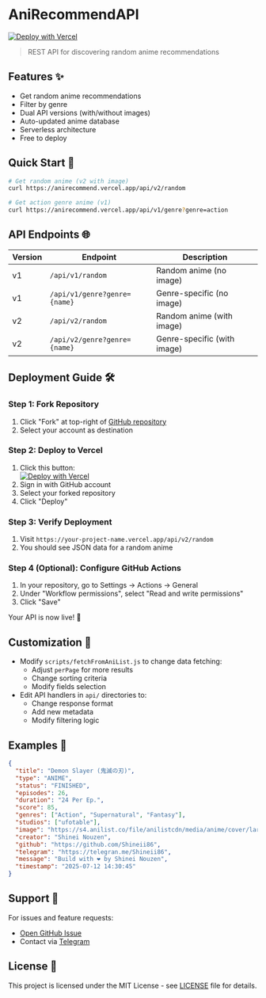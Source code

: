 # AniRecommendAPI

[![Deploy with Vercel](https://vercel.com/button)](https://vercel.com/new/clone?repository-url=https%3A%2F%2Fgithub.com%2FShineii86%2Fanirecommendapi)

> REST API for discovering random anime recommendations

## Features ✨
- Get random anime recommendations
- Filter by genre
- Dual API versions (with/without images)
- Auto-updated anime database
- Serverless architecture
- Free to deploy

## Quick Start 🚀
```bash
# Get random anime (v2 with image)
curl https://anirecommend.vercel.app/api/v2/random

# Get action genre anime (v1)
curl https://anirecommend.vercel.app/api/v1/genre?genre=action
```

## API Endpoints 🌐
| Version | Endpoint                   | Description                |
|---------|----------------------------|----------------------------|
| v1      | `/api/v1/random`           | Random anime (no image)    |
| v1      | `/api/v1/genre?genre={name}`| Genre-specific (no image) |
| v2      | `/api/v2/random`           | Random anime (with image) |
| v2      | `/api/v2/genre?genre={name}`| Genre-specific (with image)|

## Deployment Guide 🛠️

### Step 1: Fork Repository
1. Click "Fork" at top-right of [GitHub repository](https://github.com/Shineii86/anime-recommend-api)
2. Select your account as destination

### Step 2: Deploy to Vercel
1. Click this button:  
   [![Deploy with Vercel](https://vercel.com/button)](https://vercel.com/new/clone?repository-url=https%3A%2F%2Fgithub.com%2Fshineii86%2Fanirecommendapi)
2. Sign in with GitHub account
3. Select your forked repository
4. Click "Deploy"

### Step 3: Verify Deployment
1. Visit `https://your-project-name.vercel.app/api/v2/random`
2. You should see JSON data for a random anime

### Step 4 (Optional): Configure GitHub Actions
1. In your repository, go to Settings → Actions → General
2. Under "Workflow permissions", select "Read and write permissions"
3. Click "Save"

Your API is now live! 🎉

## Customization 🔧
- Modify `scripts/fetchFromAniList.js` to change data fetching:
  - Adjust `perPage` for more results
  - Change sorting criteria
  - Modify fields selection
- Edit API handlers in `api/` directories to:
  - Change response format
  - Add new metadata
  - Modify filtering logic

## Examples 🌟
```json
{
  "title": "Demon Slayer (鬼滅の刃)",
  "type": "ANIME",
  "status": "FINISHED",
  "episodes": 26,
  "duration": "24 Per Ep.",
  "score": 85,
  "genres": ["Action", "Supernatural", "Fantasy"],
  "studios": ["ufotable"],
  "image": "https://s4.anilist.co/file/anilistcdn/media/anime/cover/large/bx101922-PEn1CTc93blC.jpg",
  "creator": "Shinei Nouzen",
  "github": "https://github.com/Shineii86",
  "telegram": "https://telegran.me/Shineii86",
  "message": "Build with ❤️ by Shinei Nouzen",
  "timestamp": "2025-07-12 14:30:45"
}
```

## Support 💬
For issues and feature requests:
- [Open GitHub Issue](https://github.com/Shineii86/anime-recommend-api/issues)
- Contact via [Telegram](https://telegran.me/Shineii86)

## License 📄
This project is licensed under the MIT License - see [LICENSE](LICENSE) file for details.

